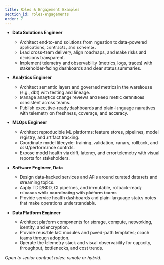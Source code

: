 ```yaml
---
title: Roles & Engagement Examples
section_id: roles-engagements
order: 7
---
```


* **Data Solutions Engineer**
  - Architect end-to-end solutions from ingestion to data-powered applications, contracts, and schemas.
  - Lead cross-team delivery, align roadmaps, and make risks and decisions transparent.
  - Implement telemetry and observability (metrics, logs, traces) with stakeholder-facing dashboards and clear status summaries.

* **Analytics Engineer**
  - Architect semantic layers and governed metrics in the warehouse (e.g., dbt) with testing and lineage.
  - Manage analytics change reviews and keep metric definitions consistent across teams.
  - Publish executive-ready dashboards and plain-language narratives with telemetry on freshness, coverage, and accuracy.

* **MLOps Engineer**
  - Architect reproducible ML platforms: feature stores, pipelines, model registry, and artifact tracking.
  - Coordinate model lifecycle: training, validation, canary, rollback, and cost/performance controls.
  - Expose model health via drift, latency, and error telemetry with visual reports for stakeholders.

* **Software Engineer, Data**
  - Design data-backed services and APIs around curated datasets and streaming topics.
  - Apply TDD/BDD, CI pipelines, and immutable, rollback-ready releases while coordinating with platform teams.
  - Provide service health dashboards and plain-language status notes that make operations understandable.

* **Data Platform Engineer**
  - Architect platform components for storage, compute, networking, identity, and encryption.
  - Provide reusable IaC modules and paved-path templates; coach teams through adoption.
  - Operate the telemetry stack and visual observability for capacity, throughput, bottlenecks, and cost trends.

*Open to senior contract roles: remote or hybrid.*
